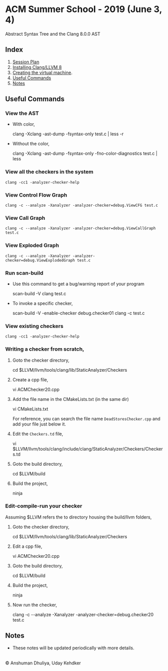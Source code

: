 ACM Summer School - 2019 (June 3, 4)
====================
Abstract Syntax Tree and the Clang 8.0.0 AST

Index
------------
1. [Session Plan](plan.html)
1. [Installing Clang/LLVM 8](../../compilers/llvm/get_started.html)
1. [Creating the virtual machine](build-vm.html).
1. [Useful Commands](#commands)
1. [Notes](#notes)


Useful Commands <a name="commands"></a>
----------------
### View the AST

   * With color,

        clang -Xclang -ast-dump -fsyntax-only test.c | less -r

   * Without the color,

        clang -Xclang -ast-dump -fsyntax-only -fno-color-diagnostics test.c | less

### View all the checkers in the system

    clang -cc1 -analyzer-checker-help

### View Control Flow Graph

    clang -c --analyze -Xanalyzer -analyzer-checker=debug.ViewCFG test.c
    
### View Call Graph

    clang -c --analyze -Xanalyzer -analyzer-checker=debug.ViewCallGraph test.c
    
### View Exploded Graph

    clang -c --analyze -Xanalyzer -analyzer-checker=debug.ViewExplodedGraph test.c
    
### Run scan-build

   * Use this command to get a bug/warning report of your program

        scan-build -V clang test.c

   * To invoke a specific checker,

        scan-build -V -enable-checker debug.checker01 clang -c test.c

### View existing checkers

    clang -cc1 -analyzer-checker-help

### Writing a checker from scratch,

   1. Goto the checker directory,
    
        cd $LLVM/llvm/tools/clang/lib/StaticAnalyzer/Checkers

   2. Create a cpp file,

        vi ACMChecker20.cpp

   3. Add the file name in the CMakeLists.txt (in the same dir)

        vi CMakeLists.txt

      For reference, you can search the file name `DeadStoresChecker.cpp` and add your file just below it.

   4. Edit the `Checkers.td` file,

        vi $LLVM/llvm/tools/clang/include/clang/StaticAnalyzer/Checkers/Checkers.td

   5. Goto the build directory,

        cd \$LLVM/build

   6. Build the project,

        ninja

### Edit-compile-run your checker
Assuming $LLVM refers the to directory housing the build/llvm folders,

   1. Goto the checker directory,
    
        cd $LLVM/llvm/tools/clang/lib/StaticAnalyzer/Checkers

   2. Edit a cpp file,

        vi ACMChecker20.cpp

   3. Goto the build directory,

        cd \$LLVM/build

   4. Build the project,

        ninja

   5. Now run the checker,

        clang -c --analyze -Xanalyzer -analyzer-checker=debug.checker20 test.c


Notes <a name="notes"></a>
-------------------
* These notes will be updated periodically with more details.



<div class="footer">
<br/>
&copy; Anshuman Dhuliya, Uday Kehdker
<br/>
</div>

